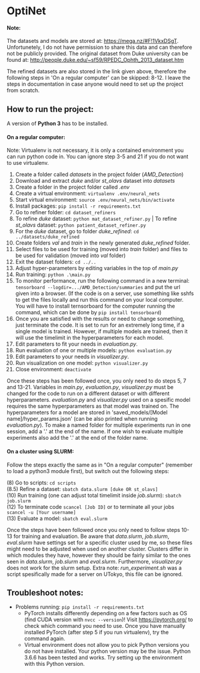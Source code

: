 # OptiNet

#### Note:
The datasets and models are stored at: https://mega.nz/#F!1VkxDSgT. Unfortunetely, I do not have permission to share this data and can therefore not be publicly provided. The original dataset from Duke university can be found at: http://people.duke.edu/~sf59/RPEDC_Ophth_2013_dataset.htm

The refined datasets are also stored in the link given above, therefore the following steps in 'On a regular computer' can be skipped: 8-12. I leave the steps in documentation in case anyone would need to set up the project from scratch.

## How to run the project:
A version of **Python 3** has to be installed.
#### On a regular computer:
Note: Virtualenv is not necessary, it is only a contained environment you can run python code in. You can ignore step 3-5 and 21 if you do not want to use virtualenv.
1. Create a folder called _datasets_ in the project folder (_AMD_Detection_)
2. Download and extract _duke_ and/or _st_olavs_ dataset into _datasets_
3. Create a folder in the project folder called _.env_
4. Create a virtual environment: `virtualenv .env/neural_nets`
5. Start virtual environment: `source .env/neural_nets/bin/activate`
6. Install packages: `pip install -r requirements.txt`
7. Go to refiner folder: `cd dataset_refiners`
7. To refine _duke_ dataset: `python mat_dataset_refiner.py` | To refine _st_olavs_ dataset: `python patient_dataset_refiner.py`
8. For the _duke_ dataset, go to folder _duke_refined_: `cd ../datasets/duke_refined`
8. Create folders _val_ and _train_ in the newly generated _duke_refined_ folder.
9. Select files to be used for training (moved into _train_ folder) and files to be used for validation (moved into _val_ folder)
10. Exit the dataset folders: `cd ../..`
10. Adjust hyper-parameters by editing variables in the top of _main.py_
10. Run training: `python .\main.py`
11. To monitor performance, run the following command in a new terminal: `tensorboard --logdir=.../AMD_Detection/summaries` and put the url given into a browser. (If the code is on a server, use something like sshfs to get the files locally and run this command on your local computer. You will have to install ternsorboard for the computer running the command, which can be done by `pip install tensorboard`)
12. Once you are satisfied with the results or need to change something, just terminate the code. It is set to run for an extremely long time, if a single model is trained. However, if multiple models are trained, then it will use the timelimit in the hyperparameters for each model.
13. Edit parameters to fit your needs in _evaluation.py_.
13. Run evaluation of one or multiple models: `python evaluation.py`
14. Edit parameters to your needs in _visualizer.py_.
14. Run visualization on one model: `python visualizer.py`
14. Close environment: `deactivate`

Once these steps has been followed once, you only need to do steps 5, 7 and 13-21. Variables in _main.py_, _evaluation.py_, _visualizer.py_ must be changed for the code to run on a different dataset or with different hyperparameters. _evaluation.py_ and _visualizer.py_ used on a spesific model requires the same hyperparameters as that model was trained on. The hyperparameters for a model are stored in 'saved_models/[Model name]/hyper_params.json' (can be also printed when running _evaluation.py_). To make a named folder for multiple experiments run in one session, add a '.' at the end of the name. If one wish to evaluate multiple experiments also add the '.' at the end of the folder name.

#### On a cluster using SLURM:
Follow the steps exactly the same as in "On a regular computer" (remember to load a python3 module first), but switch out the following steps:

(8) Go to scripts: `cd scripts` \
(8.5) Refine a dataset: `sbatch data.slurm [duke OR st_olavs]`\
(10) Run training (one can adjust total timelimit inside _job.slurm_): `sbatch job.slurm` \
(12) To terminate code `scancel [Job ID]` or to terminate all your jobs `scancel -u [Your username]` \
(13) Evaluate a model: `sbatch eval.slurm`

Once the steps have been followed once you only need to follow steps 10-13 for training and evaluation.
Be aware that _data.slurm_, _job.slurm_, _eval.slurm_ have settings set for a specific cluster used by me, so these files might need to be adjusted when used on another cluster. Clusters differ in which modules they have, however they should be fairly similar to the ones seen in _data.slurm_, _job.slurm_ and _eval.slurm_. Furthermore, _visualizer.py_ does not work for the slurm setup. Extra note: _run_experiment.sh_ was a script spesifically made for a server on UTokyo, this file can be ignored.

## Troubleshoot notes:
- Problems running: `pip install -r requirements.txt`
  - PyTorch installs differently depending on a few factors such as OS (find CUDA version with `nvcc --version`)! Visit https://pytorch.org/ to check which command you need to use. Once you have manually installed PyTorch (after step 5 if you run virtualenv), try the command again.
  - Virtual environment does not allow you to pick Python versions you do not have installed. Your python version may be the issue. Python 3.6.6 has been tested and works. Try setting up the environment with this Python version.
